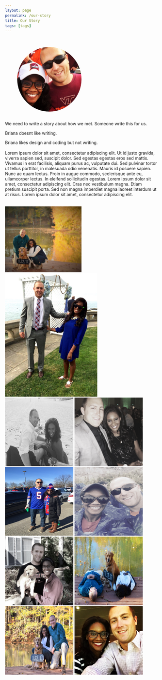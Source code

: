 ```yaml
---
layout: page
permalink: /our-story
title: Our Story
tags: [tags]
---
```

<br>
<figure>
<img src="/images/about_us.jpg" width="50%"   style="border-radius:50%;" align="center">
</figure>
<br>
<div class="text-center">
We need to write a story about how we met. Someone write this for us.

Briana doesnt like writing.

Briana likes design and coding but not writing.
<br><br>
Lorem ipsum dolor sit amet, consectetur adipiscing elit. Ut id justo gravida, viverra sapien sed, suscipit dolor. Sed egestas egestas eros sed mattis. Vivamus in erat facilisis, aliquam purus ac, vulputate dui. Sed pulvinar tortor ut tellus porttitor, in malesuada odio venenatis. Mauris id posuere sapien. Nunc ac quam lectus. Proin in augue commodo, scelerisque ante eu, ullamcorper lectus. In eleifend sollicitudin egestas. Lorem ipsum dolor sit amet, consectetur adipiscing elit. Cras nec vestibulum magna. Etiam pretium suscipit porta. Sed non magna imperdiet magna laoreet interdum ut at risus. Lorem ipsum dolor sit amet, consectetur adipiscing elit.

</div>

<br>
<div class="text-center">
<section id="photos">
  <a href="images/STD_left.jpg"><img src="images/STD_left.jpg" style="width:50%"></a>
  <a href="images/dylie.jpg"><img src="images/dylie.jpg" style=" height: 405px;"></a>
  <a href="images/default_bg.jpg"><img src="images/default_bg.jpg" style="width:225px; height: 225px;"></a>
  <a href="images/fancy-night.jpg"><img src="images/fancy-night.jpg" style="width:225px; height: 225px;"></a>
  <a href="images/bills_game.jpg"><img src="images/bills_game.jpg" style="width:225px; height: 225px;"></a>
  <a href="images/buffalo_trip.jpg"><img src="images/buffalo_trip.jpg" style="width:225px; height: 225px;"></a>
  <a href="images/family_pic.jpg"><img src="images/family_pic.jpg" style="width:225px; height: 225px;"></a>
  <a href="images/randi_funny_STD.jpg"><img src="images/randi_funny_STD.jpg" style="width:225px; height: 225px;"></a>
  <a href="images/std_right.jpg"><img src="images/std_right.jpg" style="width:225px; height: 225px;"></a>
  <a href="images/us.jpg"><img src="images/us.jpg" style="width:225px; height: 225px;"></a>
</section>
</div>
